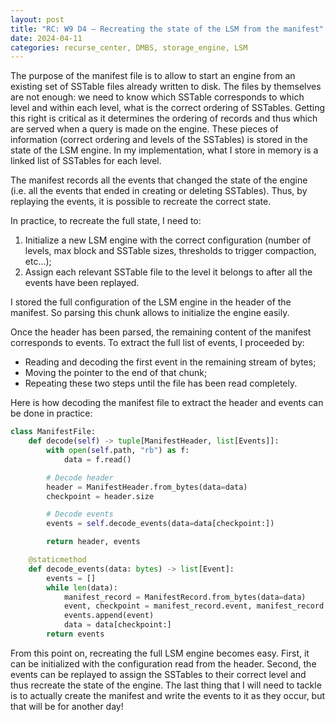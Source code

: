 ```yaml
---
layout: post
title: "RC: W9 D4 — Recreating the state of the LSM from the manifest"
date: 2024-04-11
categories: recurse_center, DMBS, storage_engine, LSM
---
```


The purpose of the manifest file is to allow to start an engine from an existing set of SSTable files already written to
disk.
The files by themselves are not enough: we need to know which SSTable corresponds to which level and within each level,
what is the correct ordering of SSTables. Getting this right is critical as it determines the ordering of records and
thus which are served when a query is made on the engine.
These pieces of information (correct ordering and levels of the SSTables) is stored in the state of the LSM engine.
In my implementation, what I store in memory is a linked list of SSTables for each level.

The manifest records all the events that changed the state of the engine (i.e. all the events that ended in
creating or deleting SSTables). Thus, by replaying the events, it is possible to recreate the correct state.

In practice, to recreate the full state, I need to:

1. Initialize a new LSM engine with the correct configuration (number of levels, max block and SSTable sizes, thresholds
   to trigger compaction, etc...);
2. Assign each relevant SSTable file to the level it belongs to after all the events have been replayed.

I stored the full configuration of the LSM engine in the header of the manifest.
So parsing this chunk allows to initialize the engine easily.

Once the header has been parsed, the remaining content of the manifest corresponds to events.
To extract the full list of events, I proceeded by:

- Reading and decoding the first event in the remaining stream of bytes;
- Moving the pointer to the end of that chunk;
- Repeating these two steps until the file has been read completely.

Here is how decoding the manifest file to extract the header and events can be done in practice:

```python
class ManifestFile:
    def decode(self) -> tuple[ManifestHeader, list[Events]]:
        with open(self.path, "rb") as f:
            data = f.read()

        # Decode header
        header = ManifestHeader.from_bytes(data=data)
        checkpoint = header.size

        # Decode events
        events = self.decode_events(data=data[checkpoint:])

        return header, events

    @staticmethod
    def decode_events(data: bytes) -> list[Event]:
        events = []
        while len(data):
            manifest_record = ManifestRecord.from_bytes(data=data)
            event, checkpoint = manifest_record.event, manifest_record.size
            events.append(event)
            data = data[checkpoint:]
        return events
```

From this point on, recreating the full LSM engine becomes easy. First, it can be initialized with the configuration
read from the header.
Second, the events can be replayed to assign the SSTables to their correct level and thus recreate the state of the
engine.
The last thing that I will need to tackle is to actually create the manifest and write the events to it as they
occur, but that will be for another day!

